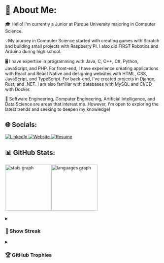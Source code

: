 <h1>💫 About Me:</h1> 
<p>🎓 Hello! I'm currently a Junior at Purdue University majoring in Computer Science.</p>
<p>💡My journey in Computer Science started with creating games with Scratch and building small projects with Raspberry PI. I also did FIRST Robotics and Arduino during high school.</p>
<p>🖥️ I have expertise in programming with Java, C, C++, C#, Python, JavaScript, and PHP. For front-end, I have experience creating applications with React and React Native and designing websites with HTML, CSS, JavaScript, and TypeScript. For back-end, I've created projects in Django, Rust, and .NET. I am also familiar with databases with MySQL and CI/CD with Docker.</p>
<p>🤖 Software Engineering, Computer Engineering, Artificial Intelligence, and Data Science are areas that interest me. However, I'm open to exploring the latest trends and seeking to deepen my knowledge!</p>

<h2>🌐 Socials:</h2>
<a href="https://linkedin.com/in/colinwu0403">
  <img alt="LinkedIn" src="https://img.shields.io/badge/LinkedIn-%230077B5.svg?style=for-the-badge&logo=linkedin&logoColor=white">
</a>
<a href="https://colinwu.me/">
  <img alt="Website" src="https://custom-icon-badges.herokuapp.com/badge/Website-0a00ba?style=for-the-badge&logo=codespaces&logoColor=white">
</a>
<a href="https://colinwu.me/#resume">
  <img alt="Resume" src="https://custom-icon-badges.herokuapp.com/badge/Resume-00c515?style=for-the-badge&logo=paperclip&logoColor=white">
</a>

<h2>📊 GitHub Stats:</h2>
<div style="display: flex; flex-direction: row;">
  <img src="https://github-readme-stats.vercel.app/api?username=ColinWu0403&show=prs_merged,prs_merged_percentage&hide_title=false&hide_rank=false&show_icons=true&include_all_commits=true&count_private=true&disable_animations=false&theme=nightowl&locale=en&hide_border=false&order=1" height="150" alt="stats graph"  />
  <img src="https://github-readme-stats.vercel.app/api/top-langs?username=ColinWu0403&locale=en&hide_title=false&layout=compact&card_width=320&hide=Hack,HTML,CSS,Jupyter%20Notebook,Pascal,Dockerfile,Makefile,Vim%20Script,TeX&langs_count=12&theme=nightowl&hide_border=false&order=2&custom_title=Most%20Used%20Languages" height="150" alt="languages graph"  />
</div><br>

<details>
  <summary><h3>📅 Show Streak</h3></summary>
  <div align="center">
      <img src="https://streak-stats.demolab.com?user=ColinWu0403&locale=en&mode=weekly&theme=nightowl&hide_border=false&border_radius=5&date_format=M%20j%5B,%20Y%5D&order=3" height="150" alt="streak graph"/><br><br>
      <img src="https://github-readme-activity-graph.vercel.app/graph?username=ColinWu0403&radius=16&theme=nightowl&area=true&order=5&custom_title=My%20Contribution%20Graph&hide_border=false&hide_title=false" height="250" alt="activity-graph graph"  />
  </div>
</details>

<details>
  <summary><h3>🏆 GitHub Trophies</h3></summary>
  <img alt="GitHub Trophies" src="https://github-profile-trophy.vercel.app/?username=ColinWu0403&theme=darkhub&no-frame=false&no-bg=false&margin-w=4"></a>
</details>
